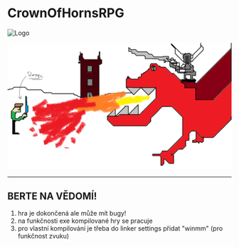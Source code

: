 # CrownOfHornsRPG
![Logo](resources/extras/icon.png)

![art](resources/extras/bonusart.png)

----------------

## BERTE NA VĚDOMÍ!
1. hra je dokončená ale může mít bugy!
2. na funkčnosti exe kompilované hry se pracuje
3. pro vlastní kompilování je třeba do linker settings přidat "winmm" (pro funkčnost zvuku)

